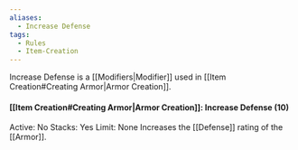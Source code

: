 ```yaml
---
aliases:
  - Increase Defense
tags:
  - Rules
  - Item-Creation
---
```

Increase Defense is a [[Modifiers|Modifier]] used in [[Item Creation#Creating Armor|Armor Creation]].

#### [[Item Creation#Creating Armor|Armor Creation]]: Increase Defense (10)
Active: No
Stacks: Yes
Limit: None
Increases the [[Defense]] rating of the [[Armor]].